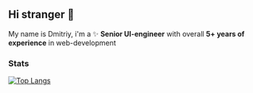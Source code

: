## Hi stranger 👋

My name is Dmitriy, i'm a ✨ **Senior UI-engineer** with overall **5+ years of experience** in web-development

### Stats

[![Top Langs](https://github-readme-stats.vercel.app/api/top-langs/?username=toastyboost&layout=compact)](https://github.com/anuraghazra/github-readme-stats)
